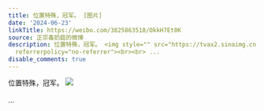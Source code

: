 ```yaml
---
title: 位置特殊，冠军。 [图片]
date: '2024-06-23'
linkTitle: https://weibo.com/3825863518/OkkH7Et0K
source: 正宗毒奶菇的微博
description: 位置特殊，冠军。 <img style="" src="https://tvax2.sinaimg.cn/large/e40a0b5egy1hqzcv35agzj20v91von9c.jpg"
  referrerpolicy="no-referrer"><br><br> ...
disable_comments: true
---
```

位置特殊，冠军。 <img style="" src="https://tvax2.sinaimg.cn/large/e40a0b5egy1hqzcv35agzj20v91von9c.jpg" referrerpolicy="no-referrer"><br><br> ...